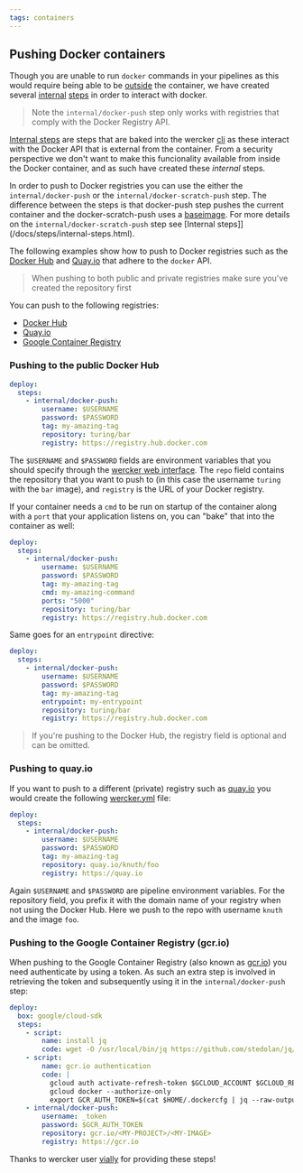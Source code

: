 ```yaml
---
tags: containers
---
```


## Pushing Docker containers

Though you are unable to run `docker` commands in your pipelines as this
would require being able to be [outside](/docs/faq/can-i-run-docker-commands.html) the container, we have created
several [internal](/docs/steps/internal-steps.html) [steps](/docs/steps/index.html) in order to interact with docker.

> Note the `internal/docker-push` step only works with registries that
comply with the Docker Registry API.

[Internal steps](/docs/steps/internal-steps.html) are steps that are baked into the
wercker [cli](/docs/using-the-cli/available-commands.html) as these interact with
the Docker API that is external from the container. From a security perspective
we don't want to make this funcionality
available from inside the Docker container, and as such have created these *internal* steps.

In order to push to Docker registries you can use the either the `internal/docker-push` or the
`internal/docker-scratch-push` step. The difference between the steps is that docker-push step
pushes the current container and the docker-scratch-push uses a [baseimage](https://docs.docker.com/articles/baseimages/). For more details on
the `internal/docker-scratch-push` step see [Internal steps]](/docs/steps/internal-steps.html).

The following examples show how to push to Docker registries such as the
[Docker Hub](https://registry.hub.docker.com/) and [Quay.io](http://quay.io) that adhere to
the `docker` API.

> When pushing to both public and private registries make sure you've
created the repository first

You can push to the following registries:

* [Docker Hub](#hub)
* [Quay.io](#quay)
* [Google Container Registry](#gcr)


### <a name="hub" class="anchor"></a> Pushing to the public Docker Hub

```yaml
deploy:
  steps:
    - internal/docker-push:
        username: $USERNAME
        password: $PASSWORD
        tag: my-amazing-tag
        repository: turing/bar
        registry: https://registry.hub.docker.com
```

The `$USERNAME` and `$PASSWORD` fields are environment variables that
you should specify through the [wercker web interface](/docs/environment-variables/index.html). The `repo`
field contains the repository that you want to push to (in this case the
username `turing` with the `bar` image), and `registry` is
the URL of your Docker registry.

If your container needs a `cmd` to be run on startup of the container along
with a `port` that your application listens on, you can "bake" that into
the container as well:

```yaml
deploy:
  steps:
    - internal/docker-push:
        username: $USERNAME
        password: $PASSWORD
        tag: my-amazing-tag
        cmd: my-amazing-command
        ports: "5000"
        repository: turing/bar
        registry: https://registry.hub.docker.com
```

Same goes for an `entrypoint` directive:

```yaml
deploy:
  steps:
    - internal/docker-push:
        username: $USERNAME
        password: $PASSWORD
        tag: my-amazing-tag
        entrypoint: my-entrypoint
        repository: turing/bar
        registry: https://registry.hub.docker.com
```

> If you're pushing to the Docker Hub, the registry field is optional and can be omitted.

### <a name="quay" class="anchor"></a> Pushing to quay.io

If you want to push to a different (private) registry such as [quay.io](http://quay.io) you
would create the following [wercker.yml](/docs/wercker-yml/creating-a-yml.html) file:

```yaml
deploy:
  steps:
    - internal/docker-push:
        username: $USERNAME
        password: $PASSWORD
        tag: my-amazing-tag
        repository: quay.io/knuth/foo
        registry: https://quay.io
```

Again `$USERNAME` and `$PASSWORD` are pipeline environment variables.
For the repository field, you prefix it with the domain name of your registry
when not using the Docker Hub. Here we push to the repo with username
`knuth` and the image `foo`.

### <a name="gcr" class="anchor"></a> Pushing to the Google Container Registry (gcr.io)

When pushing to the Google Container Registry (also known as
[gcr.io](http://gcr.io)) you need authenticate by using a token. As such
an extra step is involved in retrieving the token and subsequently using
it in the `internal/docker-push` step:

```yaml
deploy:
  box: google/cloud-sdk
  steps:
    - script:
        name: install jq
        code: wget -O /usr/local/bin/jq https://github.com/stedolan/jq/releases/download/jq-1.5rc1/jq-linux-x86_64-static && chmod a+x /usr/local/bin/jq
    - script:
        name: gcr.io authentication
        code: |
          gcloud auth activate-refresh-token $GCLOUD_ACCOUNT $GCLOUD_REFRESH_TOKEN
          gcloud docker --authorize-only
          export GCR_AUTH_TOKEN=$(cat $HOME/.dockercfg | jq --raw-output '.["https://gcr.io"].auth' | base64 --decode | cut -d ':' -f2)
    - internal/docker-push:
        username: _token
        password: $GCR_AUTH_TOKEN
        repository: gcr.io/<MY-PROJECT>/<MY-IMAGE>
        registry: https://gcr.io
```

Thanks to wercker user [vially](https://github.com/vially) for providing these steps!

